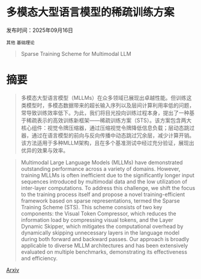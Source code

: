 # 多模态大型语言模型的稀疏训练方案

发布时间：2025年09月16日

`其他` `基础理论`

> Sparse Training Scheme for Multimodal LLM

# 摘要

> 多模态大型语言模型（MLLMs）在众多领域已展现出卓越性能。但训练这类模型时，多模态数据带来的超长输入序列以及层间计算利用率低的问题，常导致训练效率低下。为此，我们将目光投向训练过程本身，提出了一种基于稀疏表示的高效训练新框架——稀疏训练方案（STS）。该方案包含两大核心组件：视觉令牌压缩器，通过压缩视觉令牌降低信息负载；层动态跳过器，通过在语言模型的前向与反向传播中动态跳过冗余层，减少计算开销。该方法适用于多种MLLM架构，且在多个基准测试中经过充分验证，展现出优异的效果与效率。

> Multimodal Large Language Models (MLLMs) have demonstrated outstanding performance across a variety of domains. However, training MLLMs is often inefficient due to the significantly longer input sequences introduced by multimodal data and the low utilization of inter-layer computations. To address this challenge, we shift the focus to the training process itself and propose a novel training-efficient framework based on sparse representations, termed the Sparse Training Scheme (STS). This scheme consists of two key components: the Visual Token Compressor, which reduces the information load by compressing visual tokens, and the Layer Dynamic Skipper, which mitigates the computational overhead by dynamically skipping unnecessary layers in the language model during both forward and backward passes. Our approach is broadly applicable to diverse MLLM architectures and has been extensively evaluated on multiple benchmarks, demonstrating its effectiveness and efficiency.

[Arxiv](https://arxiv.org/abs/2509.18150)